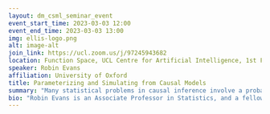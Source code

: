 ```yaml
---
layout: dm_csml_seminar_event
event_start_time: 2023-03-03 12:00
event_end_time: 2023-03-03 13:00
img: ellis-logo.png
alt: image-alt
join_link: https://ucl.zoom.us/j/97245943682
location: Function Space, UCL Centre for Artificial Intelligence, 1st Floor, 90 High Holborn, London WC1V 6BH
speaker: Robin Evans
affiliation: University of Oxford
title: Parameterizing and Simulating from Causal Models
summary: "Many statistical problems in causal inference involve a probability distribution other than the one from which data are actually observed; as an additional complication, the object of interest is often a marginal quantity of this other probability distribution. This creates many practical complications for statistical inference, even where the problem is non-parametrically identified. In particular, it is difficult to perform likelihood-based inference, or even to simulate from the model in a general way. We introduce the 'frugal parameterization', which places the causal effect of interest at its centre, and then build the rest of the model around it. We do this in a way that provides a recipe for constructing a regular, non-redundant parameterization using causal quantities of interest. In the case of discrete variables we can use odds ratios to complete the parameterization, while in the continuous case copulas are the natural choice; other possibilities are also discussed. Our methods allow us to construct and simulate from models with parametrically specified causal distributions, and fit them using likelihood-based methods, including fully Bayesian approaches. Our proposal includes parameterizations for the average causal effect and effect of treatment on the treated, as well as other common quantities of interest.  I will also discuss some other applications of the frugal parameterization, including to survival analysis, parameterizing nested Markov models, and ‘Many Data’: combining randomized and observational datasets in a single parametric model. This is joint work with Vanessa Didelez (University of Bremen and Leibniz Institute for Prevention Research and Epidemiology - BIPS)."
bio: "Robin Evans is an Associate Professor in Statistics, and a fellow of Jesus College. He received my PhD in Statistics from the University of Washington in 2011, and was a Postdoctoral Research Fellow at the Statistical Laboratory in Cambridge from 2011 to 2013. His research interests include graphical models, causal inference, latent variable models and algebraic and semi-parametric statistics."
---
```

